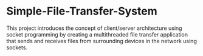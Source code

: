 # Simple-File-Transfer-System
This project introduces the concept of client/server architecture using socket programming by creating a multithreaded file transfer application that sends and receives files from surrounding devices in the network using sockets.
